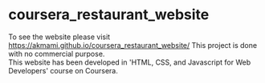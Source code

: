 # coursera_restaurant_website
To see the website please visit https://akmami.github.io/coursera_restaurant_website/ 
This project is done with no commercial purpose.  
This website has been developed in 'HTML, CSS, and Javascript for Web Developers' course on Coursera.  
